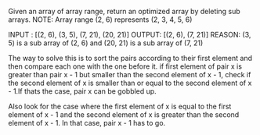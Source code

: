 Given an array of array range, return an optimized array by deleting sub arrays. 
NOTE: Array range (2, 6) represents (2, 3, 4, 5, 6)

INPUT : [(2, 6), (3, 5), (7, 21), (20, 21)]
OUTPUT: [(2, 6), (7, 21)]
REASON: (3, 5) is a sub array of (2, 6) and (20, 21) is a sub array of (7, 21)

The way to solve this is to sort the pairs according to their first element and then compare each one with the one before it. if first element of pair x is greater than pair x - 1 but smaller than the second element of x - 1, check if the second element of x is smaller than or equal to the second element of x - 1.If thats the case, pair x can be gobbled up. 

Also look for the case where the first element of x is equal to the first element of x - 1 and the second element of x is greater than the second element of x - 1. In that case, pair x - 1 has to go.   
